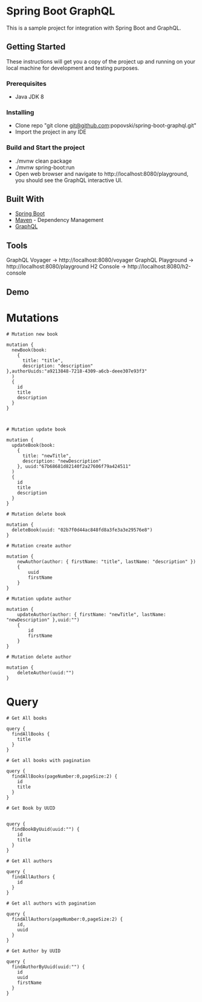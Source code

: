 # Spring Boot GraphQL

This is a sample project for integration with Spring Boot and GraphQL.

## Getting Started

These instructions will get you a copy of the project up and running on your local machine for development and testing purposes.

### Prerequisites

* Java JDK 8

### Installing

* Clone repo "git clone git@github.com:popovski/spring-boot-graphql.git"
* Import the project in any IDE

### Build and Start the project

* ./mvnw clean package
* ./mvnw spring-boot:run
* Open web browser and navigate to http://localhost:8080/playground, you should see the GraphQL interactive UI.

## Built With

* [Spring Boot](https://spring.io/projects/spring-boot)
* [Maven](https://maven.apache.org/) - Dependency Management
* [GraphQL](https://graphql.org/)

## Tools

GraphQL Voyager -> http://localhost:8080/voyager
GraphQL Playground -> http://localhost:8080/playground
H2 Console -> http://localhost:8080/h2-console

## Demo
		
# Mutations


	# Mutation new book
	
	mutation {
	  newBook(book:
		{
		  title: "title",
		  description: "description"
    },authorUuids:"a9213848-7218-4309-a6cb-deee307e93f3"
	  )
	  {
		id
		title
		description
	  }
	}



	# Mutation update book
	
	mutation {
	  updateBook(book:
		{
		  title: "newTitle",
		  description: "newDescription"
		}, uuid:"67b68681d82140f2a27606f79a424511"
	  )
	  {
		id
		title
		description
	  }
	}

	# Mutation delete book

	mutation {
	  deleteBook(uuid: "02b7f0d44ac848fd8a3fe3a3e29576e8") 
	}
	
	# Mutation create author
	
	mutation {
		newAuthor(author: { firstName: "title", lastName: "description" }) 
		{
			uuid
			firstName
		}
	}
	
	# Mutation update author
	
	mutation {
		updateAuthor(author: { firstName: "newTitle", lastName: "newDescription" },uuid:"") 
		{
			id
			firstName
		}
	}
	
	# Mutation delete author
	
	mutation {
		deleteAuthor(uuid:"")
	}



	
# Query

	# Get All books

	query {
	  findAllBooks {
		title
	  }
	}

	# Get all books with pagination

	query {
	  findAllBooks(pageNumber:0,pageSize:2) {
		id
		title
	  }
	}
	
	# Get Book by UUID
	
	
	query {
	  findBookByUuid(uuid:"") {
		id
		title
	  }
	}
	
	# Get All authors
	
	query {
	  findAllAuthors {
		id
	  }
	}
	
	# Get all authors with pagination
	
	query {
	  findAllAuthors(pageNumber:0,pageSize:2) {
		id,
		uuid
	  }
	}
	
	# Get Author by UUID

	query {
	  findAuthorByUuid(uuid:"") {
		id
		uuid
		firstName
	  }
	}
